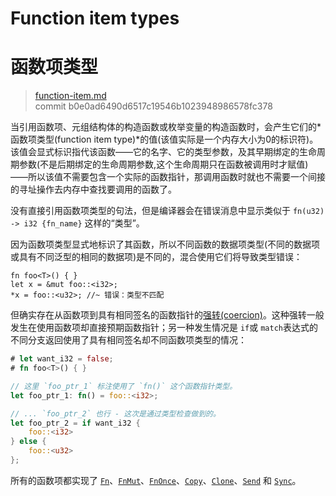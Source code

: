 # Function item types
# 函数项类型

>[function-item.md](https://github.com/rust-lang/reference/blob/master/src/types/function-item.md)\
>commit b0e0ad6490d6517c19546b1023948986578fc378

当引用函数项、元组结构体的构造函数或枚举变量的构造函数时，会产生它们的*函数项类型(function item type)*的值(该值实际是一个内存大小为0的标识符)。该值会显式标识指代该函数——它的名字、它的类型参数，及其早期绑定的生命周期参数(不是后期绑定的生命周期参数,这个生命周期只在函数被调用时才赋值)——所以该值不需要包含一个实际的函数指针，那调用函数时就也不需要一个间接的寻址操作去内存中查找要调用的函数了。

没有直接引用函数项类型的句法，但是编译器会在错误消息中显示类似于 `fn(u32) -> i32 {fn_name}` 这样的“类型”。

因为函数项类型显式地标识了其函数，所以不同函数的数据项类型(不同的数据项或具有不同泛型的相同的数据项)是不同的，混合使用它们将导致类型错误：

```rust,compile_fail,E0308
fn foo<T>() { }
let x = &mut foo::<i32>;
*x = foo::<u32>; //~ 错误：类型不匹配
```

但确实存在从函数项到具有相同签名的函数指针的[强转(coercion)][coercion]。这种强转一般发生在使用函数项却直接预期函数指针；另一种发生情况是 `if`或 `match`表达式的不同分支返回使用了具有相同签名却不同函数项类型的情况：

```rust
# let want_i32 = false;
# fn foo<T>() { }

// 这里 `foo_ptr_1` 标注使用了 `fn()` 这个函数指针类型。
let foo_ptr_1: fn() = foo::<i32>;

// ... `foo_ptr_2` 也行 - 这次是通过类型检查做到的。
let foo_ptr_2 = if want_i32 {
    foo::<i32>
} else {
    foo::<u32>
};
```

所有的函数项都实现了 [`Fn`]、[`FnMut`]、[`FnOnce`]、[`Copy`]、[`Clone`]、[`Send`] 和 [`Sync`]。

[`Clone`]: ../special-types-and-traits.md#clone
[`Copy`]: ../special-types-and-traits.md#copy
[`FnMut`]: https://doc.rust-lang.org/std/ops/trait.FnMut.html
[`FnOnce`]: https://doc.rust-lang.org/std/ops/trait.FnOnce.html
[`Fn`]: https://doc.rust-lang.org/std/ops/trait.Fn.html
[`Send`]: ../special-types-and-traits.md#send
[`Sync`]: ../special-types-and-traits.md#sync
[coercion]: ../type-coercions.md
[function pointers]: function-pointer.md
